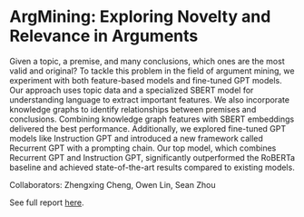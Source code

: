 # ArgMining: Exploring Novelty and Relevance in Arguments

Given a topic, a premise, and many conclusions, which ones are the most valid and original? To tackle this problem in the field of argument mining, we experiment with both feature-based models and fine-tuned GPT models. Our approach uses topic data and a specialized SBERT model for understanding language to extract important features. We also incorporate knowledge graphs to identify relationships between premises and conclusions. Combining knowledge graph features with SBERT embeddings delivered the best performance.
Additionally, we explored fine-tuned GPT models like Instruction GPT and introduced a new framework called Recurrent GPT with a prompting chain. Our top model, which combines Recurrent GPT and Instruction GPT, significantly outperformed the RoBERTa baseline and achieved state-of-the-art results compared to existing models.

Collaborators: Zhengxing Cheng, Owen Lin, Sean Zhou

See full report [here](https://github.com/seanzhou1207/ArgMining/tree/main/Argmining_Report.pdf). 
